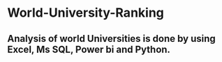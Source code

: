 # World-University-Ranking
## Analysis of world Universities is done by using Excel, Ms SQL, Power bi and Python.
